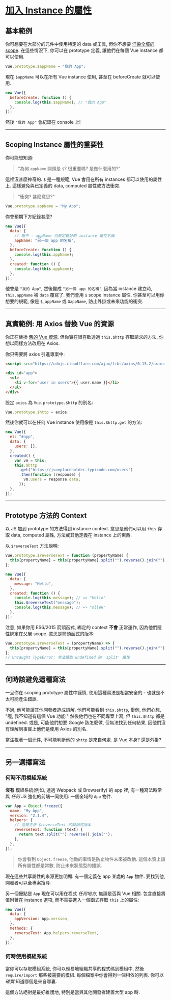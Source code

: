 # [加入 Instance 的屬性](https://vuejs.org/v2/cookbook/adding-instance-properties.html)

## 基本範例

你可想要在大部分的元件中使用特定的 data 或工具, 但你不想要 [汙染全域的 scope](https://github.com/getify/You-Dont-Know-JS/blob/2nd-ed/scope-closures/ch3.md). 在這些情況下, 你可以在 prototype 定義, 讓他們在每個 Vue instance 都可以使用.

```javascript
Vue.prototype.$appName = "我的 App";
```

現在 `$appName` 可以在所有 Vue instance 使用, 甚至在 beforeCreate 就可以使用.

```javascript
new Vue({
  beforeCreate: function () {
    console.log(this.$appName); // "我的 App"
  },
});
```

然後 `"我的 App"` 會紀錄在 console 上!

---

## Scoping Instance 屬性的重要性

你可能想知道:

> "為何 `appName` 開頭是 `$`? 很重要嗎? 是做什麼用的?"

這裡沒甚麼神奇的. `$` 是一種規範, Vue 會用在所有 instances 都可以使用的屬性上. 這樣避免與已定義的 data, computed 屬性或方法衝突.

> "衝突? 甚麼意思?"

```javascript
Vue.prototype.appName = "My App";
```

你會預期下方紀錄甚麼?

```javascript
new Vue({
  data: {
    // 喔不 - appName 也是定義好的 instance 屬性名稱
    appName: "另一個 app 的名稱",
  },
  beforeCreate: function () {
    console.log(this.appName);
  },
  created: function () {
    console.log(this.appName);
  },
});
```

他會是 `"我的 App"`, 然後變成 `"另一個 app 的名稱"`, 因為當 instance 建立時, `this.appName` 被 `data` 覆寫了. 我們會用 `$` scope instance 屬性. 你甚至可以用你想要的規範, 像是 `$_appName` 或 `ΩappName`, 防止外掛或未來功能的衝突.

---

## 真實範例: 用 Axios 替換 Vue 的資源

你正在替換 [舊的 Vue 資源](https://medium.com/the-vue-point/retiring-vue-resource-871a82880af4). 但你實在很喜歡透過 `this.$http` 存取請求的方法, 你想以同樣方法改用在 Axios.

你只需要將 axios 引進專案中:

```html
<script src="https://cdnjs.cloudflare.com/ajax/libs/axios/0.15.2/axios.js"></script>

<div id="app">
  <ul>
    <li v-for="user in users">{{ user.name }}</li>
  </ul>
</div>
```

設定 `axios` 為 `Vue.prototype.$http` 的別名:

```javascript
Vue.prototype.$http = axios;
```

然後你就可以在任何 Vue instance 使用像是 `this.$http.get` 的方法:

```javascript
new Vue({
  el: "#app",
  data: {
    users: [],
  },
  created() {
    var vm = this;
    this.$http
      .get("https://jsonplaceholder.typicode.com/users")
      .then(function (response) {
        vm.users = response.data;
      });
  },
});
```

---

## Prototype 方法的 Context

以 JS 加到 prototype 的方法得到 instance context. 意思是他們可以用 `this` 存取 data, computed 屬性, 方法或其他定義在 instance 上的東西.

以 `$reverseText` 方法說明:

```javascript
Vue.prototype.$reverseText = function (propertyName) {
  this[propertyName] = this[propertyName].split("").reverse().join("");
};

new Vue({
  data: {
    message: "Hello",
  },
  created: function () {
    console.log(this.message); // => "Hello"
    this.$reverseText("message");
    console.log(this.message); // => "olleH"
  },
});
```

注意, 如果你用 ES6/2015 箭頭函式, 綁定的 context **不會** 正常運作, 因為他們隱性綁定在父層 scope. 意思是箭頭函式的版本:

```javascript
Vue.prototype.$reverseText = (propertyName) => {
  this[propertyName] = this[propertyName].split("").reverse().join("");
};
// Uncaught TypeError: 無法讀取 undefined 的 'split' 屬性
```

---

## 何時該避免這種寫法

一旦你在 scoping prototype 屬性中謹慎, 使用這種寫法是相當安全的 - 也就是不太可能產生錯誤.

不過, 他可能讓其他開發者造成誤解. 他們可能看到 `this.$http`, 舉例, 他們心想, "喔, 我不知道有這個 Vue 功能!" 然後他們也在不同專案上寫, 但 `this.$http` 都是 undefined. 或是, 可能他們想要 Google 該怎麼做, 但無法找到任何結果, 因他們沒有理解到事實上他們是使用 Axios 的別名.

當注視著一個元件, 不可能判斷他的 `$http` 是來自何處. 是 Vue 本身? 還是外掛?

---

## 另一選擇寫法

### 何時不用模組系統

**沒有** 模組系統(例如, 透過 Webpack 或 Browserify) 的 app 裡, 有一種寫法時常與 _任何_ JS 強化的前端一同使用: 一個全域的 `App` 物件.

```javascript
var App = Object.freeze({
  name: "My App",
  version: "2.1.4",
  helpers: {
    // 這是方法 $reverseText 的純函式版本
    reverseText: function (text) {
      return text.split("").reverse().join("");
    },
  },
});
```

> 你會看到 `Object.freeze`, 他做的事情是防止物件未來被改動. 這個本質上讓所有屬性都是常數, 防止未來狀態型的錯誤.

現在這些共享屬性的來源更加明顯: 有一個定義在 app 某處的 `App` 物件. 要找到他, 開發者可以全專案搜尋.

另一個優點是 `App` 現在可以用在程式 _任何地方_, 無論是否與 Vue 相關. 包含直接將值附著在 instance 選項, 而不需要進入一個函式存取 `this` 上的屬性:

```javascript
new Vue({
  data: {
    appVersion: App.version,
  },
  methods: {
    reverseText: App.helpers.reverseText,
  },
});
```

### 何時使用模組系統

當你可以存取模組系統, 你可以輕易地組織共享的程式碼到模組中, 然後 `require/import` 那些被需要的模組. 每個檔案中你會得到一個相依的列表. 你可以 _確實_ 知道哪個是來自哪裏.

這個方法絕對是最好維護地, 特別是當與其他開發者建置大型 app 時.
